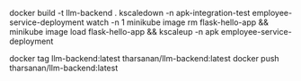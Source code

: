 docker build -t llm-backend .
kscaledown -n apk-integration-test employee-service-deployment
watch -n 1 minikube image rm flask-hello-app && minikube image load flask-hello-app && kscaleup -n apk employee-service-deployment

docker tag llm-backend:latest tharsanan/llm-backend:latest
docker push tharsanan/llm-backend:latest

